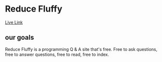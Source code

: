 # Reduce Fluffy

<a href="https://reducefluffy.web.app/" alt="">Live Link</a>

## our goals
Reduce Fluffy is a programming Q & A site that's free. Free to ask questions, free to answer questions, free to read, free to index.
